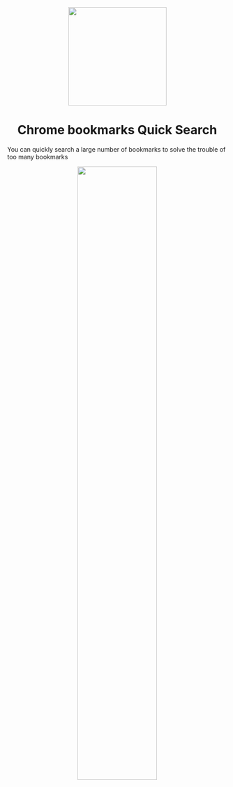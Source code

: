 
<div align="center">
  <a href="https://lig-bookmarks.vercel.app/" target="_blank">
    <img align="center" width="225" src="https://user-images.githubusercontent.com/26371465/199880204-b57b1c9a-d3de-468a-8c79-5de53dc51b00.png">
  </a>
  <h1>Chrome bookmarks Quick Search</h1>
</div>

You can quickly search a large number of bookmarks to solve the trouble of too many bookmarks

<div align="center">
  <img width="60%" src="https://user-images.githubusercontent.com/26371465/199943631-10726309-1b47-4640-9410-75919d6c5ffe.png" >
</div>

